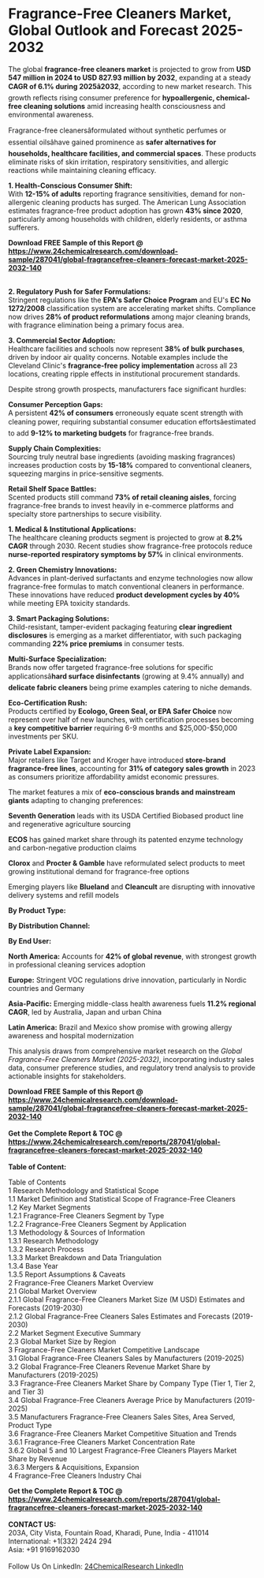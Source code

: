 <h1>Fragrance-Free Cleaners Market, Global Outlook and Forecast 2025-2032</h1><p>The global <strong>fragrance-free cleaners market</strong> is projected to grow from <strong>USD 547 million in 2024 to USD 827.93 million by 2032</strong>, expanding at a steady <strong>CAGR of 6.1% during 2025â2032</strong>, according to new market research. This growth reflects rising consumer preference for <strong>hypoallergenic, chemical-free cleaning solutions</strong> amid increasing health consciousness and environmental awareness.</p><p>Fragrance-free cleanersâformulated without synthetic perfumes or essential oilsâhave gained prominence as <strong>safer alternatives for households, healthcare facilities, and commercial spaces</strong>. These products eliminate risks of skin irritation, respiratory sensitivities, and allergic reactions while maintaining cleaning efficacy.</p><p><strong>1. Health-Conscious Consumer Shift:</strong><br>
With <strong>12-15% of adults</strong> reporting fragrance sensitivities, demand for non-allergenic cleaning products has surged. The American Lung Association estimates fragrance-free product adoption has grown <strong>43% since 2020</strong>, particularly among households with children, elderly residents, or asthma sufferers.</p><div><b>Download FREE Sample of this Report @ 
            <a href="https://www.24chemicalresearch.com/download-sample/287041/global-fragrancefree-cleaners-forecast-market-2025-2032-140">
            https://www.24chemicalresearch.com/download-sample/287041/global-fragrancefree-cleaners-forecast-market-2025-2032-140</a></b></div><br><p><strong>2. Regulatory Push for Safer Formulations:</strong><br>
Stringent regulations like the <strong>EPA's Safer Choice Program</strong> and EU's <strong>EC No 1272/2008</strong> classification system are accelerating market shifts. Compliance now drives <strong>28% of product reformulations</strong> among major cleaning brands, with fragrance elimination being a primary focus area.</p><p><strong>3. Commercial Sector Adoption:</strong><br> 
Healthcare facilities and schools now represent <strong>38% of bulk purchases</strong>, driven by indoor air quality concerns. Notable examples include the Cleveland Clinic's <strong>fragrance-free policy implementation</strong> across all 23 locations, creating ripple effects in institutional procurement standards.</p><p>Despite strong growth prospects, manufacturers face significant hurdles:</p><p><strong>Consumer Perception Gaps:</strong><br>
	A persistent <strong>42% of consumers</strong> erroneously equate scent strength with cleaning power, requiring substantial consumer education effortsâestimated to add <strong>9-12% to marketing budgets</strong> for fragrance-free brands.</p><p><strong>Supply Chain Complexities:</strong><br>
	Sourcing truly neutral base ingredients (avoiding masking fragrances) increases production costs by <strong>15-18%</strong> compared to conventional cleaners, squeezing margins in price-sensitive segments.</p><p><strong>Retail Shelf Space Battles:</strong><br>
	Scented products still command <strong>73% of retail cleaning aisles</strong>, forcing fragrance-free brands to invest heavily in e-commerce platforms and specialty store partnerships to secure visibility.</p><p><strong>1. Medical &amp; Institutional Applications:</strong><br>
The healthcare cleaning products segment is projected to grow at <strong>8.2% CAGR</strong> through 2030. Recent studies show fragrance-free protocols reduce <strong>nurse-reported respiratory symptoms by 57%</strong> in clinical environments.</p><p><strong>2. Green Chemistry Innovations:</strong><br>
Advances in plant-derived surfactants and enzyme technologies now allow fragrance-free formulas to match conventional cleaners in performance. These innovations have reduced <strong>product development cycles by 40%</strong> while meeting EPA toxicity standards.</p><p><strong>3. Smart Packaging Solutions:</strong><br>
Child-resistant, tamper-evident packaging featuring <strong>clear ingredient disclosures</strong> is emerging as a market differentiator, with such packaging commanding <strong>22% price premiums</strong> in consumer tests.</p><p><strong>Multi-Surface Specialization:</strong><br>
	Brands now offer targeted fragrance-free solutions for specific applicationsâ<strong>hard surface disinfectants</strong> (growing at 9.4% annually) and <strong>delicate fabric cleaners</strong> being prime examples catering to niche demands.</p><p><strong>Eco-Certification Rush:</strong><br>
	Products certified by <strong>Ecologo, Green Seal, or EPA Safer Choice</strong> now represent over half of new launches, with certification processes becoming a <strong>key competitive barrier</strong> requiring 6-9 months and $25,000-$50,000 investments per SKU.</p><p><strong>Private Label Expansion:</strong><br>
	Major retailers like Target and Kroger have introduced <strong>store-brand fragrance-free lines</strong>, accounting for <strong>31% of category sales growth</strong> in 2023 as consumers prioritize affordability amidst economic pressures.</p><p>The market features a mix of <strong>eco-conscious brands and mainstream giants</strong> adapting to changing preferences:</p><p><strong>Seventh Generation</strong> leads with its USDA Certified Biobased product line and regenerative agriculture sourcing</p><p><strong>ECOS</strong> has gained market share through its patented enzyme technology and carbon-negative production claims</p><p><strong>Clorox</strong> and <strong>Procter &amp; Gamble</strong> have reformulated select products to meet growing institutional demand for fragrance-free options</p><p>Emerging players like <strong>Blueland</strong> and <strong>Cleancult</strong> are disrupting with innovative delivery systems and refill models</p><p><strong>By Product Type:</strong></p><p><strong>By Distribution Channel:</strong></p><p><strong>By End User:</strong></p><p><strong>North America:</strong> Accounts for <strong>42% of global revenue</strong>, with strongest growth in professional cleaning services adoption</p><p><strong>Europe:</strong> Stringent VOC regulations drive innovation, particularly in Nordic countries and Germany</p><p><strong>Asia-Pacific:</strong> Emerging middle-class health awareness fuels <strong>11.2% regional CAGR</strong>, led by Australia, Japan and urban China</p><p><strong>Latin America:</strong> Brazil and Mexico show promise with growing allergy awareness and hospital modernization</p><p>This analysis draws from comprehensive market research on the <em>Global Fragrance-Free Cleaners Market (2025-2032)</em>, incorporating industry sales data, consumer preference studies, and regulatory trend analysis to provide actionable insights for stakeholders.</p><div><b>Download FREE Sample of this Report @ 
            <a href="https://www.24chemicalresearch.com/download-sample/287041/global-fragrancefree-cleaners-forecast-market-2025-2032-140">
            https://www.24chemicalresearch.com/download-sample/287041/global-fragrancefree-cleaners-forecast-market-2025-2032-140</a></b></div><br><div><b>Get the Complete Report & TOC @ 
            <a href="https://www.24chemicalresearch.com/reports/287041/global-fragrancefree-cleaners-forecast-market-2025-2032-140">
            https://www.24chemicalresearch.com/reports/287041/global-fragrancefree-cleaners-forecast-market-2025-2032-140</a></b></div><br>
            <b>Table of Content:</b><p>Table of Contents<br />
1 Research Methodology and Statistical Scope<br />
1.1 Market Definition and Statistical Scope of Fragrance-Free Cleaners<br />
1.2 Key Market Segments<br />
1.2.1 Fragrance-Free Cleaners Segment by Type<br />
1.2.2 Fragrance-Free Cleaners Segment by Application<br />
1.3 Methodology & Sources of Information<br />
1.3.1 Research Methodology<br />
1.3.2 Research Process<br />
1.3.3 Market Breakdown and Data Triangulation<br />
1.3.4 Base Year<br />
1.3.5 Report Assumptions & Caveats<br />
2 Fragrance-Free Cleaners Market Overview<br />
2.1 Global Market Overview<br />
2.1.1 Global Fragrance-Free Cleaners Market Size (M USD) Estimates and Forecasts (2019-2030)<br />
2.1.2 Global Fragrance-Free Cleaners Sales Estimates and Forecasts (2019-2030)<br />
2.2 Market Segment Executive Summary<br />
2.3 Global Market Size by Region<br />
3 Fragrance-Free Cleaners Market Competitive Landscape<br />
3.1 Global Fragrance-Free Cleaners Sales by Manufacturers (2019-2025)<br />
3.2 Global Fragrance-Free Cleaners Revenue Market Share by Manufacturers (2019-2025)<br />
3.3 Fragrance-Free Cleaners Market Share by Company Type (Tier 1, Tier 2, and Tier 3)<br />
3.4 Global Fragrance-Free Cleaners Average Price by Manufacturers (2019-2025)<br />
3.5 Manufacturers Fragrance-Free Cleaners Sales Sites, Area Served, Product Type<br />
3.6 Fragrance-Free Cleaners Market Competitive Situation and Trends<br />
3.6.1 Fragrance-Free Cleaners Market Concentration Rate<br />
3.6.2 Global 5 and 10 Largest Fragrance-Free Cleaners Players Market Share by Revenue<br />
3.6.3 Mergers & Acquisitions, Expansion<br />
4 Fragrance-Free Cleaners Industry Chai</p><div><b>Get the Complete Report & TOC @ 
            <a href="https://www.24chemicalresearch.com/reports/287041/global-fragrancefree-cleaners-forecast-market-2025-2032-140">
            https://www.24chemicalresearch.com/reports/287041/global-fragrancefree-cleaners-forecast-market-2025-2032-140</a></b></div><br><b>CONTACT US:</b><br>
            203A, City Vista, Fountain Road, Kharadi, Pune, India - 411014<br>
            International: +1(332) 2424 294<br>
            Asia: +91 9169162030 <br><br>
            Follow Us On LinkedIn: <a href="https://www.linkedin.com/company/24chemicalresearch/">24ChemicalResearch LinkedIn</a>